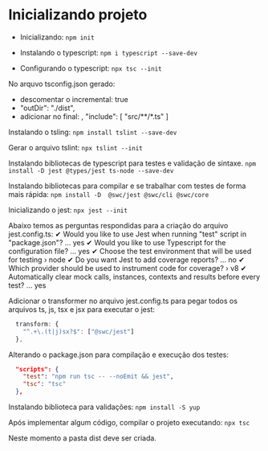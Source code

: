 # Inicializando projeto

- Inicializando:
`npm init`

- Instalando o typescript:
`npm i typescript --save-dev`

- Configurando o typescript:
`npx tsc --init`

No arquvo tsconfig.json gerado:
- descomentar o incremental: true
- "outDir": "./dist", 
- adicionar no final:
  ,
  "include": [
    "src/**/*.ts"
  ]

Instalando o tsling:
`npm install tslint --save-dev`

Gerar o arquivo tslint:
`npx tslint --init`

Instalando bibliotecas de typescript para testes e validação de sintaxe.
`npm install -D jest @types/jest ts-node --save-dev`

Instalando bibliotecas para compilar e se trabalhar com testes de forma mais rápida:
`npm install -D  @swc/jest @swc/cli @swc/core`

Inicializando o jest:
`npx jest --init`

Abaixo temos as perguntas respondidas para a criação do arquivo jest.config.ts:
✔ Would you like to use Jest when running "test" script in "package.json"? … yes
✔ Would you like to use Typescript for the configuration file? … yes
✔ Choose the test environment that will be used for testing › node
✔ Do you want Jest to add coverage reports? … no
✔ Which provider should be used to instrument code for coverage? › v8
✔ Automatically clear mock calls, instances, contexts and results before every test? … yes

Adicionar o transformer no arquivo jest.config.ts para pegar todos os arquivos ts, js, tsx e jsx para executar o jest:
```ts
  transform: {
    "^.+\.(t|j)sx?$": ["@swc/jest"]
  },
```

Alterando o package.json para compilação e execução dos testes:
```json
  "scripts": {
    "test": "npm run tsc -- --noEmit && jest",
    "tsc": "tsc"
  },
```


Instalando biblioteca para validações:
`npm install -S yup`

Após implementar algum código, compilar o projeto executando:
`npx tsc`

Neste momento a pasta dist deve ser criada.

